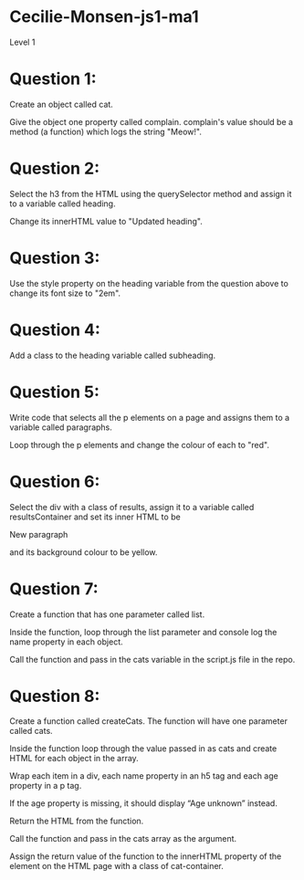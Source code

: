 # Cecilie-Monsen-js1-ma1

Level 1

# Question 1:

Create an object called cat.

Give the object one property called complain. complain's value should be a method (a function) which logs the string "Meow!".

# Question 2:

Select the h3 from the HTML using the querySelector method and assign it to a variable called heading.

Change its innerHTML value to "Updated heading".

# Question 3:

Use the style property on the heading variable from the question above to change its font size to "2em".

# Question 4:

Add a class to the heading variable called subheading.

# Question 5:

Write code that selects all the p elements on a page and assigns them to a variable called paragraphs.

Loop through the p elements and change the colour of each to "red".

# Question 6:

Select the div with a class of results, assign it to a variable called resultsContainer and set its inner HTML to be <p>New paragraph</p> and its background colour to be yellow.

# Question 7:

Create a function that has one parameter called list.

Inside the function, loop through the list parameter and console log the name property in each object.

Call the function and pass in the cats variable in the script.js file in the repo.

# Question 8:

Create a function called createCats. The function will have one parameter called cats.

Inside the function loop through the value passed in as cats and create HTML for each object in the array.

Wrap each item in a div, each name property in an h5 tag and each age property in a p tag.

If the age property is missing, it should display “Age unknown” instead.

Return the HTML from the function.

Call the function and pass in the cats array as the argument.

Assign the return value of the function to the innerHTML property of the element on the HTML page with a class of cat-container.